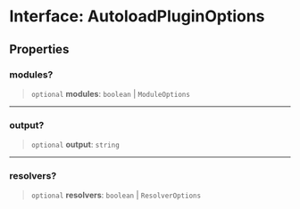 # Interface: AutoloadPluginOptions

## Properties

### modules?

> `optional` **modules**: `boolean` \| `ModuleOptions`

***

### output?

> `optional` **output**: `string`

***

### resolvers?

> `optional` **resolvers**: `boolean` \| `ResolverOptions`
